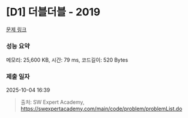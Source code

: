 # [D1] 더블더블 - 2019 

[문제 링크](https://swexpertacademy.com/main/code/problem/problemDetail.do?contestProbId=AV5QDEX6AqwDFAUq) 

### 성능 요약

메모리: 25,600 KB, 시간: 79 ms, 코드길이: 520 Bytes

### 제출 일자

2025-10-04 16:39



> 출처: SW Expert Academy, https://swexpertacademy.com/main/code/problem/problemList.do